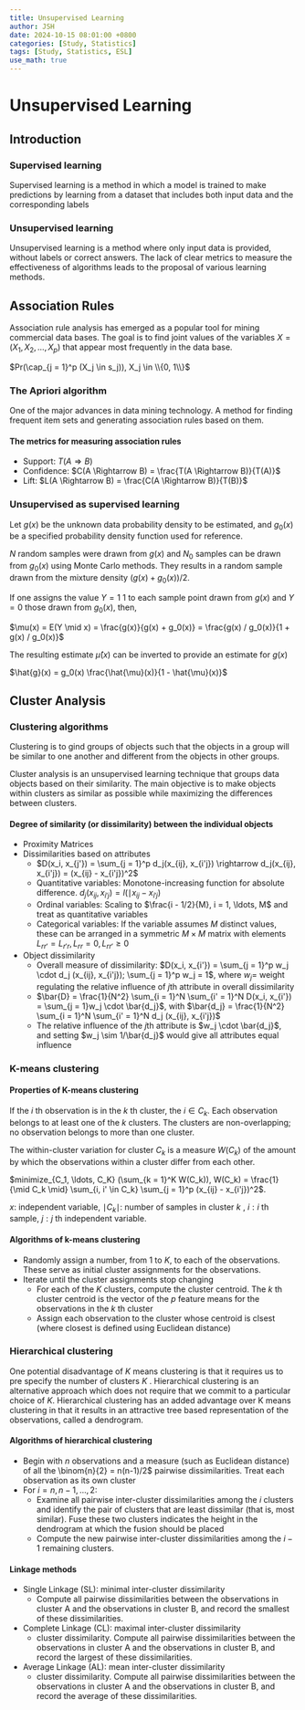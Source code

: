 ```yaml
---
title: Unsupervised Learning
author: JSH
date: 2024-10-15 08:01:00 +0800
categories: [Study, Statistics]
tags: [Study, Statistics, ESL]
use_math: true
---
```


# Unsupervised Learning

## Introduction

### Supervised learning
Supervised learning is a method in which a model is trained to make predictions by learning from a dataset that includes both input data and the corresponding labels

### Unsupervised learning
Unsupervised learning is a method where only input data is provided, without labels or correct answers.
The lack of clear metrics to measure the effectiveness of algorithms leads to the proposal of various learning methods.


## Association Rules
Association rule analysis has emerged as a popular tool for mining commercial data bases.
The goal is to find joint values of the variables $X = (X_1, X_2, \ldots, X_p)$ that appear most frequently in the data base.

$Pr(\cap_{j = 1}^p (X_j \in s_j)), X_j \in \\{0, 1\\}$


### The Apriori algorithm
One of the major advances in data mining technology.
A method for finding frequent item sets and generating association rules based on them.

#### The metrics for measuring association rules
* Support: $T(A \Rightarrow B)$
* Confidence: $C(A \Rightarrow B) = \frac{T(A \Rightarrow B)}{T(A)}$
* Lift: $L(A \Rightarrow B) = \frac{C(A \Rightarrow B)}{T(B)}$


### Unsupervised as supervised learning
Let $g(x)$ be the unknown data probability density to be estimated, and $g_0(x)$ be a specified probability density function used for reference.

$N$ random samples were drawn from $g(x)$ and $N_0$ samples can be drawn from $g_0(x)$ using Monte Carlo methods. 
They results in a random sample drawn from the mixture density $(g(x) + g_0(x))/2$.

If one assigns the value $Y = 1$ 1 to each sample point drawn from $g(x)$ and $Y = 0$ those drawn from $g_0(x)$, then,

$\mu(x) = E(Y \mid x) = \frac{g(x)}{g(x) + g_0(x)} = \frac{g(x) / g_0(x)}{1 + g(x) / g_0(x)}$

The resulting estimate $\hat{\mu}(x)$ can be inverted to provide an estimate for $g(x)$

$\hat{g}(x) = g_0(x) \frac{\hat{\mu}(x)}{1 - \hat{\mu}(x)}$


## Cluster Analysis

### Clustering algorithms
Clustering is to gind groups of objects such that the objects in a group will be similar to one another and different from the objects in other groups.

Cluster analysis is an unsupervised learning technique that groups data objects based on their similarity.
The main objective is to make objects within clusters as similar as possible while maximizing the differences between clusters.

#### Degree of similarity (or dissimilarity) between the individual objects
* Proximity Matrices
* Dissimilarities based on attributes
  * $D(x_i, x_{j'}) = \sum_{j = 1}^p d_j(x_{ij}, x_{i'j}) \rightarrow d_j(x_{ij}, x_{i'j}) = (x_{ij} - x_{i'j})^2$
  * Quantitative variables: Monotone-increasing function for absolute difference. $d_j(x_{ij}, x_{i'j}) = l(\mid x_{ij} - x_{i'j})$
  * Ordinal variables: Scaling to $\frac{i - 1/2}{M}, i = 1, \ldots, M$ and treat as quantitative variables
  * Categorical variables: If the variable assumes $M$ distinct values, these can be arranged in a symmetric $M \times M$ matrix with elements $L_{rr'} = L_{r'r}, L_{rr} = 0, L_{rr'} \geq 0$
* Object dissimilarity
  * Overall measure of dissimilarity: $D(x_i, x_{i'}) = \sum_{j = 1}^p w_j \cdot d_j (x_{ij}, x_{i'j}); \sum_{j = 1}^p w_j = 1$, where $w_j =$ weight regulating the relative influence of $j$th attribute in overall dissimilarity
  * $\bar{D} = \frac{1}{N^2} \sum_{i = 1}^N \sum_{i' = 1}^N D(x_i, x_{i'}) = \sum_{j = 1}w_j \cdot \bar{d_j}$, with $\bar{d_j} = \frac{1}{N^2} \sum_{i = 1}^N \sum_{i' = 1}^N d_j (x_{ij}, x_{i'j})$
  * The relative influence of the $j$th attribute is $w_j \cdot \bar{d_j}$, and setting $w_j \sim 1/\bar{d_j}$ would give all attributes equal influence


### K-means clustering

#### Properties of K-means clustering
If the $i$ th observation is in the $k$ th cluster, the $i \in C_k$.
Each observation belongs to at least one of the $k$ clusters.
The clusters are non-overlapping; no observation belongs to more than one cluster.

The within-cluster variation for cluster $C_k$ is a measure $W(C_k)$ of the amount by which the observations within a cluster differ from each other.

$minimize_{C_1, \ldots, C_K} (\sum_{k = 1}^K W(C_k)), W(C_k) = \frac{1}{\mid C_k \mid} \sum_{i, i' \in C_k} \sum_{j = 1}^p (x_{ij} - x_{i'j})^2$.

$x$: independent variable, $\mid C_k \mid$: number of samples in cluster $k$ , $i: i$ th sample, $j: j$ th independent variable.

#### Algorithms of k-means clustering
* Randomly assign a number, from 1 to $K$, to each of the observations. These serve as initial cluster assignments for the observations.
* Iterate until the cluster assignments stop changing
  * For each of the $K$ clusters, compute the cluster centroid. The $k$ th cluster centroid is the vector of the $p$ feature means for the observations in the $k$ th cluster
  * Assign each observation to the cluster whose centroid is clsest (where closest is defined using Euclidean distance)


### Hierarchical clustering
One potential disadvantage of $K$ means clustering is that it requires us to pre specify the number of clusters $K$ .
Hierarchical clustering is an alternative approach which does not require that we commit to a particular choice of $K$.
Hierarchical clustering has an added advantage over K means clustering in that it results in an attractive tree based representation of the observations, called a dendrogram.

#### Algorithms of hierarchical clustering
* Begin with $n$ observations and a measure (such as Euclidean distance) of all the \binom{n}{2} = n(n-1)/2$ pairwise dissimilarities. Treat each observation as its own cluster
* For $i = n, n-1, \ldots, 2$:
  * Examine all pairwise inter-cluster dissimilarities among the $i$ clusters and identify the pair of clusters that are least dissimilar (that is, most similar). Fuse these two clusters indicates the height in the dendrogram at which the fusion should be placed
  * Compute the new pairwise inter-cluster dissimilarities among the $i-1$ remaining clusters.

#### Linkage methods
* Single Linkage (SL): minimal inter-cluster dissimilarity
  * Compute all pairwise dissimilarities between the observations in cluster A and the observations in cluster B, and record the smallest of these dissimilarities.
* Complete Linkage (CL): maximal inter-cluster dissimilarity
  * cluster dissimilarity. Compute all pairwise
dissimilarities between the observations in cluster A and the observations in cluster B, and record the largest of these dissimilarities.
* Average Linkage (AL): mean inter-cluster dissimilarity
  * cluster dissimilarity. Compute all pairwise
dissimilarities between the observations in cluster A and the observations in cluster B, and record the average of these dissimilarities.
